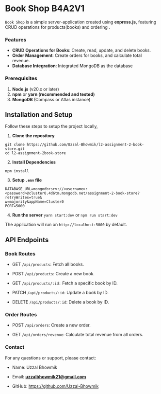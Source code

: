 # **Book Shop B4A2V1**

`Book Shop` is a simple server-application created using **express.js**, featuring CRUD operations for products(books) and ordering .

### **Features**
- **CRUD Operations for Books**: Create, read, update, and delete books.
- **Order Management**: Create orders for books, and calculate total revenue.
- **Database Integration**: Integrated MongoDB as the database

### **Prerequisites**
1. **Node.js** (v20.x or later)
2. **npm** or **yarn (recommended and tested)**
3. **MongoDB** (Compass or Atlas instance)

## **Installation and Setup**
Follow these steps to setup the project locally,

1. **Clone the repository**
```
git clone https://github.com/Uzzal-Bhowmik/l2-assignment-2-book-store.git
cd l2-assignment-2book-store
```
2. **Install Dependencies**
```
npm install
```
3. **Setup `.env` file**
```
DATABASE_URL=mongodb+srv://<username>:<password>@cluster0.4d6tm.mongodb.net/assignment-2-book-store?retryWrites=true&
w=majority&appName=Cluster0
PORT=5000
```
4. **Run the server**
```yarn start:dev``` or ```npm run start:dev```

The application will run on `http://localhost:5000` by default.


## **API Endpoints**

### **Book Routes**

- GET  `/api/products`: Fetch all books.

- POST `/api/products`: Create a new book.

- GET `/api/products/:id:` Fetch a specific book by ID.

- PATCH `/api/products/:id`: Update a book by ID.

- DELETE `/api/products/:id`: Delete a book by ID.

### **Order Routes**

- POST `/api/orders`: Create a new order.

- GET `/api/orders/revenue`: Calculate total revenue from all orders.

### **Contact**

For any questions or support, please contact:

- Name: Uzzal Bhowmik

- Email: **uzzalbhowmik21@gmail.com**

- GitHub: https://github.com/Uzzal-Bhowmik
